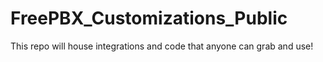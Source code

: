 # FreePBX_Customizations_Public
This repo will house integrations and code that anyone can grab and use!
